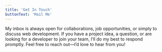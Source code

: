 ```yaml
---
title: 'Get In Touch'
buttonText: 'Mail Me'
---
```


My inbox is always open for collaborations, job opportunities, or simply to discuss web development. If you have a project idea, a question, or are looking for a developer to join your team, I’ll do my best to respond promptly. Feel free to reach out—I’d love to hear from you!
